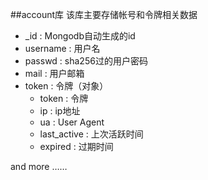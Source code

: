 ##account库
该库主要存储帐号和令牌相关数据

* _id : Mongodb自动生成的id
* username : 用户名
* passwd : sha256过的用户密码
* mail : 用户邮箱
* token : 令牌（对象）
  *  token : 令牌
  *  ip : ip地址
  *  ua : User Agent
  *  last_active : 上次活跃时间
  *  expired : 过期时间 

and more ……